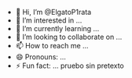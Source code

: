 - 👋 Hi, I’m @ElgatoP1rata
- 👀 I’m interested in ...
- 🌱 I’m currently learning ...
- 💞️ I’m looking to collaborate on ...
- 📫 How to reach me ...
- 😄 Pronouns: ...
- ⚡ Fun fact: ...
pruebo sin pretexto

<!---
ElgatoP1rata/ElgatoP1rata is a ✨ special ✨ repository because its `README.md` (this file) appears on your GitHub profile.
You can click the Preview link to take a look at your changes.
--->
